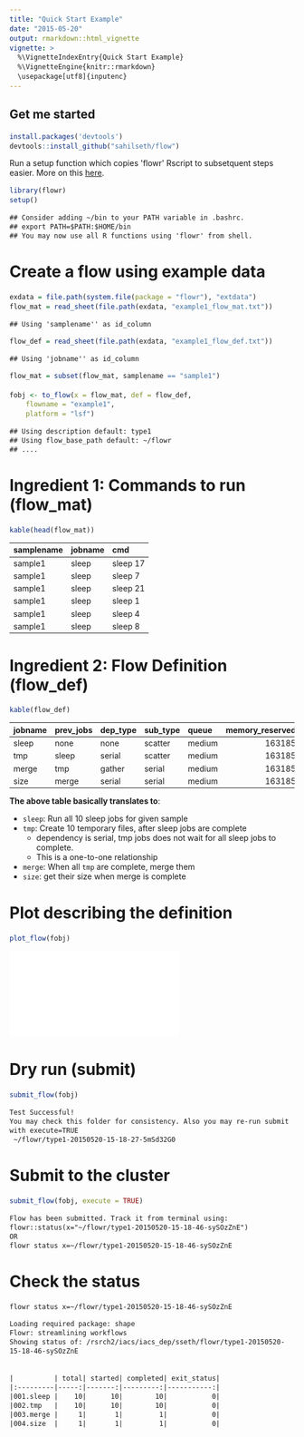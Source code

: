 ```yaml
---
title: "Quick Start Example"
date: "2015-05-20"
output: rmarkdown::html_vignette
vignette: >
  %\VignetteIndexEntry{Quick Start Example}
  %\VignetteEngine{knitr::rmarkdown}
  \usepackage[utf8]{inputenc}
---
```


Get me started
-------------



```r
install.packages('devtools')
devtools::install_github("sahilseth/flow")
```

Run a setup function which copies 'flowr' Rscript to subsetquent steps easier.
More on this [here](https://github.com/sahilseth/rfun).


```r
library(flowr)
setup()
```

```
## Consider adding ~/bin to your PATH variable in .bashrc.
## export PATH=$PATH:$HOME/bin
## You may now use all R functions using 'flowr' from shell.
```


# Create a flow using example data

```r
exdata = file.path(system.file(package = "flowr"), "extdata")
flow_mat = read_sheet(file.path(exdata, "example1_flow_mat.txt"))
```

```
## Using 'samplename'' as id_column
```

```r
flow_def = read_sheet(file.path(exdata, "example1_flow_def.txt"))
```

```
## Using 'jobname'' as id_column
```

```r
flow_mat = subset(flow_mat, samplename == "sample1")

fobj <- to_flow(x = flow_mat, def = flow_def, 
	flowname = "example1",
	platform = "lsf")
```

```
## Using description default: type1
## Using flow_base_path default: ~/flowr
## ....
```

# Ingredient 1: Commands to run (flow_mat)

```r
kable(head(flow_mat))
```



|samplename |jobname |cmd      |
|:----------|:-------|:--------|
|sample1    |sleep   |sleep 17 |
|sample1    |sleep   |sleep 7  |
|sample1    |sleep   |sleep 21 |
|sample1    |sleep   |sleep 1  |
|sample1    |sleep   |sleep 4  |
|sample1    |sleep   |sleep 8  |

# Ingredient 2: Flow Definition (flow_def)

```r
kable(flow_def)
```



|jobname |prev_jobs |dep_type |sub_type |queue  | memory_reserved|walltime | cpu_reserved|
|:-------|:---------|:--------|:--------|:------|---------------:|:--------|------------:|
|sleep   |none      |none     |scatter  |medium |          163185|23:00    |            1|
|tmp     |sleep     |serial   |scatter  |medium |          163185|23:00    |            1|
|merge   |tmp       |gather   |serial   |medium |          163185|23:00    |            1|
|size    |merge     |serial   |serial   |medium |          163185|23:00    |            1|

**The above table basically translates to**:

- `sleep`: Run all 10 sleep jobs for given sample
- `tmp`: Create 10 temporary files, after sleep jobs are complete
	- dependency is serial, tmp jobs does not wait for all sleep jobs to complete. 
	- This is a one-to-one relationship
- `merge`: When all `tmp` are complete, merge them
- `size`: get their size when merge is complete

# Plot describing the definition

```r
plot_flow(fobj)
```

![Flow chart describing process for example 1](figure/plot_example1-1.pdf) 


# Dry run (submit)

```r
submit_flow(fobj)
```

```
Test Successful!
You may check this folder for consistency. Also you may re-run submit with execute=TRUE
 ~/flowr/type1-20150520-15-18-27-5mSd32G0
```

# Submit to the cluster

```r
submit_flow(fobj, execute = TRUE)
```

```
Flow has been submitted. Track it from terminal using:
flowr::status(x="~/flowr/type1-20150520-15-18-46-sySOzZnE")
OR
flowr status x=~/flowr/type1-20150520-15-18-46-sySOzZnE
```


# Check the status

```
flowr status x=~/flowr/type1-20150520-15-18-46-sySOzZnE
```

```
Loading required package: shape
Flowr: streamlining workflows
Showing status of: /rsrch2/iacs/iacs_dep/sseth/flowr/type1-20150520-15-18-46-sySOzZnE


|          | total| started| completed| exit_status|
|:---------|-----:|-------:|---------:|-----------:|
|001.sleep |    10|      10|        10|           0|
|002.tmp   |    10|      10|        10|           0|
|003.merge |     1|       1|         1|           0|
|004.size  |     1|       1|         1|           0|
```
